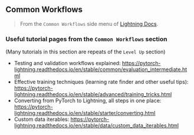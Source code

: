 ## Common Workflows

> From the `Common Workflows` side menu of [Lightning Docs](https://pytorch-lightning.readthedocs.io/).

### Useful tutorial pages from the `Common Workflows` section

(Many tutorials in this section are repeats of the `Level Up` section)

* Testing and validation workflows explained: https://pytorch-lightning.readthedocs.io/en/stable/common/evaluation_intermediate.html
* Effective training techniques (learning rate finder and other useful tips): https://pytorch-lightning.readthedocs.io/en/stable/advanced/training_tricks.html
* Converting from PyTorch to Lightning, all steps in one place: https://pytorch-lightning.readthedocs.io/en/stable/starter/converting.html
* Custom data iterables: https://pytorch-lightning.readthedocs.io/en/stable/data/custom_data_iterables.html

